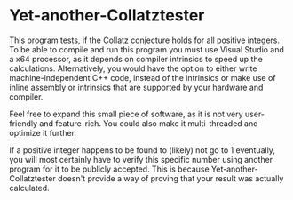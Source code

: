 # Yet-another-Collatztester
This program tests, if the Collatz conjecture holds for all positive integers. To be able to compile and run this program you must use Visual Studio and a x64 processor, as it depends on compiler intrinsics to speed up the calculations. Alternatively, you would have the option to either write machine-independent C++ code, instead of the intrinsics or make use of inline assembly or intrinsics that are supported by your hardware and compiler.

Feel free to expand this small piece of software, as it is not very user-friendly and feature-rich. You could also make it multi-threaded and optimize it further.

If a positive integer happens to be found to (likely) not go to 1 eventually, you will most certainly have to verify this specific number using another program for it to be publicly accepted. This is because Yet-another-Collatztester doesn't provide a way of proving that your result was actually calculated.
